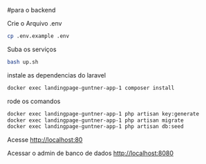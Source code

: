 #para o backend

Crie o Arquivo .env
```sh
cp .env.example .env
```

Suba os serviços
```sh
bash up.sh
```


instale as dependencias do laravel
```sh
docker exec landingpage-guntner-app-1 composer install
```

rode os comandos
```sh
docker exec landingpage-guntner-app-1 php artisan key:generate
docker exec landingpage-guntner-app-1 php artisan migrate
docker exec landingpage-guntner-app-1 php artisan db:seed
```

Acesse
[http://localhost:80](http://localhost:80)

Acessar o admin de banco de dados
[http://localhost:8080](http://localhost:8080)



